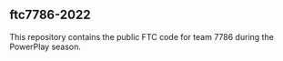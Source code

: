 ## ftc7786-2022

This repository contains the public FTC code for team 7786 during the PowerPlay season.
